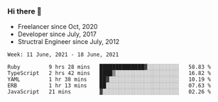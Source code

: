 ### Hi there 👋

- Freelancer since Oct, 2020
- Developer since July, 2017
- Structral Engineer since July, 2012

<!--START_SECTION:waka-->
```text
Week: 11 June, 2021 - 18 June, 2021

Ruby         9 hrs 28 mins   ██████████████▓░░░░░░░░░░   58.83 % 
TypeScript   2 hrs 42 mins   ████▒░░░░░░░░░░░░░░░░░░░░   16.82 % 
YAML         1 hr 38 mins    ██▓░░░░░░░░░░░░░░░░░░░░░░   10.19 % 
ERB          1 hr 13 mins    ██░░░░░░░░░░░░░░░░░░░░░░░   07.63 % 
JavaScript   21 mins         ▓░░░░░░░░░░░░░░░░░░░░░░░░   02.26 % 
```
<!--END_SECTION:waka-->
